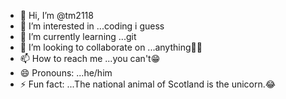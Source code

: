 - 👋 Hi, I’m @tm2118
- 👀 I’m interested in ...coding i guess
- 🌱 I’m currently learning ...git
- 💞️ I’m looking to collaborate on ...anything🤷‍♂️
- 📫 How to reach me ...you can't😁
- 😄 Pronouns: ...he/him
- ⚡ Fun fact: ...The national animal of Scotland is the unicorn.😂

<!---
tm2118/tm2118 is a ✨ special ✨ repository because its `README.md` (this file) appears on your GitHub profile.
You can click the Preview link to take a look at your changes.
--->
